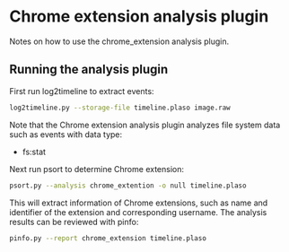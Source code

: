 # Chrome extension analysis plugin

Notes on how to use the chrome_extension analysis plugin.

## Running the analysis plugin

First run log2timeline to extract events:

```bash
log2timeline.py --storage-file timeline.plaso image.raw
```

Note that the Chrome extension analysis plugin analyzes
file system data such as events with data type:

* fs:stat

Next run psort to determine Chrome extension:

```bash
psort.py --analysis chrome_extention -o null timeline.plaso
```

This will extract information of Chrome extensions, such as name and identifier
of the extension and corresponding username. The analysis results can be
reviewed with pinfo:

```bash
pinfo.py --report chrome_extension timeline.plaso
```
